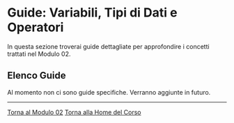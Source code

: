 # Guide: Variabili, Tipi di Dati e Operatori

In questa sezione troverai guide dettagliate per approfondire i concetti trattati nel Modulo 02.

## Elenco Guide

Al momento non ci sono guide specifiche. Verranno aggiunte in futuro.

---

[Torna al Modulo 02](../README.md)
[Torna alla Home del Corso](../../README.md)